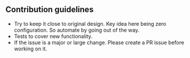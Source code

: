 ## Contribution guidelines
- Try to keep it close to original design. Key idea here being zero configuration. So automate by going out of the way.
- Tests to cover new functionality.
- If the issue is a major or large change. Please create a PR issue before working on it.


